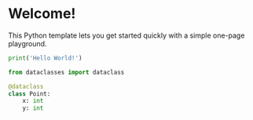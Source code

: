 # Welcome!

This Python template lets you get started quickly with a simple one-page playground.

```python runnable
print('Hello World!')
```

```python runnable
from dataclasses import dataclass

@dataclass
class Point:
    x: int
    y: int
```



